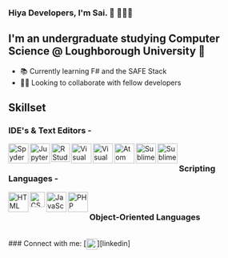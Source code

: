 
### Hiya Developers, I'm Sai. 👋 👨🏻‍🎓

## I'm an undergraduate studying Computer Science @ Loughborough University 🏫

- 📚 Currently learning F# and the SAFE Stack
- 🤝🏻 Looking to collaborate with fellow developers

## Skillset

### IDE's & Text Editors - 
<img align = "left" alt="Spyder" width="40px" src="https://avatars0.githubusercontent.com/u/11021581?s=400&u=236bd810447dbd54c3f3a1fdceb06ee3a00b38c3&v=4" />
<img align = "left" alt="Jupyter" width="40px" src="https://i.pinimg.com/564x/c3/30/83/c3308303122959f5a79d1a8e43427c65.jpg" />
<img align = "left" alt="R Studio" width="37px" src="https://pbs.twimg.com/media/DxiBoWxXcAQgMG_.png" />
<img align = "left" alt="Visual Studio" width="40px" src="https://icons-for-free.com/iconfiles/png/512/2015+microsoft+visualstudio+icon-1320192290698095218.png" />
<img align = "left" alt="Visual Studio Code" width="40px" src="https://www.pinclipart.com/picdir/middle/22-227350_service-manager-visualstudio-code-extension-icon-visual-studio.png" />
<img align = "left" alt="Atom" width="40px" src="https://icon2.cleanpng.com/20180410/fpe/kisspng-atom-computer-icons-text-editor-electron-macos-github-5accac2c064a08.4880956715233628600258.jpg" />
<img align = "left" alt="Sublime" width="40px" src="https://cdn.worldvectorlogo.com/logos/sublime-text.svg" />
<img align = "left" alt="Sublime" width="40px" src="https://cdn.iconscout.com/icon/free/png-512/vim-2-1175074.png" />

<br/>

### Scripting Languages - 
<img align = "left" alt="HTML" width="40px" src="https://www-cdn.writeraccess.com/wp-content/uploads/2014/08/blog-html-5.png" />
<img align = "left" alt="CSS" width="30px" src="https://upload.wikimedia.org/wikipedia/commons/thumb/d/d5/CSS3_logo_and_wordmark.svg/1200px-CSS3_logo_and_wordmark.svg.png" />
<img align = "left" alt="JavaScript" width="40px" src="https://pbs.twimg.com/profile_images/827354992377860096/sUe4dG_L_400x400.jpg" />
<img align = "left" alt="PHP" width="40px" src="https://encrypted-tbn0.gstatic.com/images?q=tbn%3AANd9GcSABrisafFN6i4hGp9UJ-cvt4m5qsTEUnB_hw&usqp=CAU" />


<br/>

### Object-Oriented Languages
<br/>
### Connect with me: [<img align = "center" alt="LinkedIn" width="22px" src="https://cdn.jsdelivr.net/npm/simple-icons@v3/icons/linkedin.svg" />][linkedin]

[linkedin]: https://www.linkedin.com/in/saiavula
